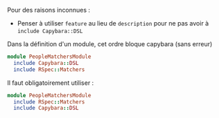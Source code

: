 

Pour des raisons inconnues :

* Penser à utiliser `feature` au lieu de `description` pour ne pas avoir à `include Capybara::DSL`

Dans la définition d'un module, cet ordre bloque capybara (sans erreur)

~~~ruby
module PeopleMatchersModule
  include Capybara::DSL
  include RSpec::Matchers
~~~

Il faut obligatoirement utiliser :

~~~ruby
module PeopleMatchersModule
  include RSpec::Matchers
  include Capybara::DSL
~~~
